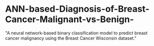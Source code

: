 # ANN-based-Diagnosis-of-Breast-Cancer-Malignant-vs-Benign-
"A neural network-based binary classification model to predict breast cancer malignancy using the Breast Cancer Wisconsin dataset."
